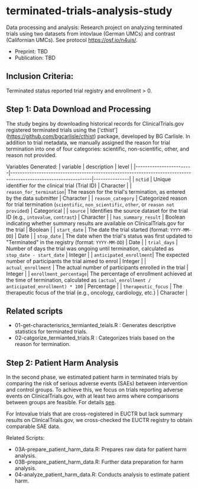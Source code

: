 # terminated-trials-analysis-study
Data processing and analysis: Research project on analyzing terminated trials using two datasets from intovlaue (German UMCs) and contrast (Californian UMCs). See protocol https://osf.io/n4ujs/.

- Preprint: TBD
- Publication: TBD

## Inclusion Criteria:
Terminated status reported trial registry and enrollment > 0.

## Step 1: Data Download and Processing
The study begins by downloading historical records for ClinicalTrials.gov registered terminated trials using the ['cthist'] (https://github.com/bgcarlisle/cthist) package, developed by BG Carlisle. In addition to trial metadata, we manually assigned the reason for trial termination into one of four categories: scientific, non-scientific, other, and reason not provided.

Variables Generated:
| variable               | description                                                                                                    | level         |
|------------------------|----------------------------------------------------------------------------------------------------------------|---------------|
| `nctid`                | Unique identifier for the clinical trial (Trial ID)                                                            | Character     |
| `reason_for_termination`| The reason for the trial's termination, as entered by the data submitter                                       | Character          |
| `reason_category`      | Categorized reason for trial termination (`scientific`, `non_scientific`, `other`, or `reason not provided`)   | Categorical   |
| `source`               | Identifies the source dataset for the trial ID (e.g., `intovalue`, `contrast`)                                 | Character     |
| `has_summary_result`   | Boolean indicating whether summary results are available on ClinicalTrials.gov for the trial                   | Boolean       |
| `start_date`           | The date the trial started (format: `YYYY-MM-DD`)                                                              | Date          |
| `stop_date`            | The date when the trial's status was first updated to "Terminated" in the registry (format: `YYYY-MM-DD`)      | Date          |
| `trial_days`           | Number of days the trial was ongoing until termination, calculated as `stop_date - start_date`                 | Integer       |
| `anticipated_enrollment`| The expected number of participants the trial aimed to enrol                                                  | Integer       |
| `actual_enrollment`    | The actual number of participants enrolled in the trial                                                        | Integer       |
| `enrollment_percentage`| The percentage of enrollment achieved at the time of termination, calculated as `(actual_enrollment / anticipated_enrollment) * 100` | Percentage |
| `therapeutic_focus`    | The therapeutic focus of the trial (e.g., oncology, cardiology, etc.)                                          | Character     |

## Related scripts
- 01-get-characterisrics_termianted_teials.R : Generates descriptive statistics for terminated trials.
- 02-catgorize_termianted_trials.R : Categorizes trials based on the reason for termination.


## Step 2: Patient Harm Analysis
In the second phase, we estimated patient harm in terminated trials by comparing the risk of serious adverse events (SAEs) between intervention and control groups. To achieve this, we focus on trials reporting adverse events on ClinicalTrials.gov, with at least two arms where comparisons between groups are feasible. For details [see](https://charitede.sharepoint.com/:w:/r/sites/ClinicalResearchAGStrech-IntoValueTerminatedTrialsStudy/Shared%20Documents/The%20Terminated%20Trials%20Study/03_SAE-data-and-analysis/Terminated-Trial-Risk-Protocol.docx?d=w5a70c8271d6c4ed4930bc0cd43cce2cd&csf=1&web=1&e=ogrA7Z).

For Intovalue trials that are cross-registered in EUCTR but lack summary results on ClinicalTrials.gov, we cross-checked the EUCTR registry to obtain comparable SAE data.

Related Scripts:
- 03A-prepare_patient_harm_data.R: Prepares raw data for patient harm analysis.
- 03B-prepare_patient_harm_data.R: Further data preparation for harm analysis.
- 04-analyze_patient_harm_data.R: Conducts analysis to estimate patient harm.

